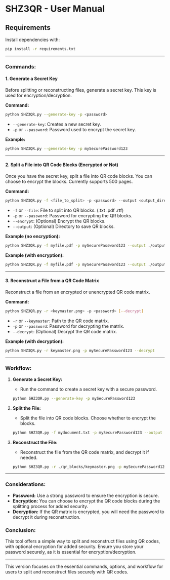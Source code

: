 
# **SHZ3QR - User Manual**

## Requirements

Install dependencies with:

```bash
pip install -r requirements.txt
```

---

### **Commands:**

#### **1. Generate a Secret Key**
Before splitting or reconstructing files, generate a secret key. This key is used for encryption/decryption.

**Command:**
```bash
python SHZ3QR.py --generate-key -p <password>
```
- `--generate-key`: Creates a new secret key.
- `-p` or `--password`: Password used to encrypt the secret key.

**Example:**
```bash
python SHZ3QR.py --generate-key -p mySecurePassword123
```

---

#### **2. Split a File into QR Code Blocks (Encrypted or Not)**
Once you have the secret key, split a file into QR code blocks. You can choose to encrypt the blocks. Currently supports 500 pages.

**Command:**
```bash
python SHZ3QR.py -f <file_to_split> -p <password> --output <output_directory> [--encrypt]
```
- `-f` or `--file`: File to split into QR blocks. (.txt .pdf .rtf)
- `-p` or `--password`: Password for encrypting the QR blocks.
- `--encrypt`: (Optional) Encrypt the QR blocks.
- `--output`: (Optional) Directory to save QR blocks.

**Example (no encryption):**
```bash
python SHZ3QR.py -f myfile.pdf -p mySecurePassword123 --output ./output
```

**Example (with encryption):**
```bash
python SHZ3QR.py -f myfile.pdf -p mySecurePassword123 --output ./output --encrypt
```

---

#### **3. Reconstruct a File from a QR Code Matrix**
Reconstruct a file from an encrypted or unencrypted QR code matrix.

**Command:**
```bash
python SHZ3QR.py -r <keymaster.png> -p <password> [--decrypt]
```
- `-r` or `--keymaster`: Path to the QR code matrix.
- `-p` or `--password`: Password for decrypting the matrix.
- `--decrypt`: (Optional) Decrypt the QR code matrix.

**Example (with decryption):**
```bash
python SHZ3QR.py -r keymaster.png -p mySecurePassword123 --decrypt
```

---

### **Workflow:**

1. **Generate a Secret Key:**
   - Run the command to create a secret key with a secure password.
   ```bash
   python SHZ3QR.py --generate-key -p mySecurePassword123
   ```

2. **Split the File:**
   - Split the file into QR code blocks. Choose whether to encrypt the blocks.
   ```bash
   python SHZ3QR.py -f mydocument.txt -p mySecurePassword123 --output ./qr_blocks --encrypt
   ```

3. **Reconstruct the File:**
   - Reconstruct the file from the QR code matrix, and decrypt it if needed.
   ```bash
   python SHZ3QR.py -r ./qr_blocks/keymaster.png -p mySecurePassword123 --decrypt
   ```

---

### **Considerations:**

- **Password:** Use a strong password to ensure the encryption is secure.
- **Encryption:** You can choose to encrypt the QR code blocks during the splitting process for added security.
- **Decryption:** If the QR matrix is encrypted, you will need the password to decrypt it during reconstruction.

### **Conclusion:**
This tool offers a simple way to split and reconstruct files using QR codes, with optional encryption for added security. Ensure you store your password securely, as it is essential for encryption/decryption.

--- 

This version focuses on the essential commands, options, and workflow for users to split and reconstruct files securely with QR codes.
